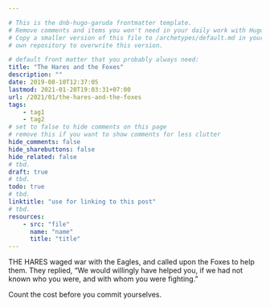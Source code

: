 ```yaml
---

# This is the dnb-hugo-garuda frontmatter template. 
# Remove comments and items you won't need in your daily work with Hugo.
# Copy a smaller version of this file to /archetypes/default.md in your
# own repository to overwrite this version.

# default front matter that you probably always need:
title: "The Hares and the Foxes"
description: ""
date: 2019-08-10T12:37:05
lastmod: 2021-01-20T19:03:31+07:00
url: /2021/01/the-hares-and-the-foxes
tags:
    - tag1
    - tag2
# set to false to hide comments on this page
# remove this if you want to show comments for less clutter
hide_comments: false
hide_sharebuttons: false
hide_related: false
# tbd.
draft: true
# tbd.
todo: true
# tbd.
linktitle: "use for linking to this post"
# tbd.
resources:
    - src: "file"
      name: "name"
      title: "title"
---
```

THE HARES waged war with the Eagles, and called upon the Foxes to help them. They replied, “We would willingly have helped you, if we had not known who you were, and with whom you were fighting.”

Count the cost before you commit yourselves.


